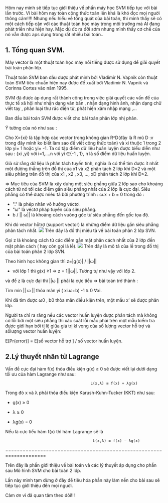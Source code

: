 Hôm nay mình sẽ tiếp tục giới thiệu về phần máy học SVM tiếp tục với bài lần trước.
Vì bài hôm nay toàn công thức toán lên khá là khó đọc mọi nguời thông cảm!!!!
Nhưng nếu hiểu về tổng quát của bài toán, thì mình thấy sẽ có một cách tiếp cận với các thuật toán học máy trong môi trường mà AI đang phát triển như hiện hay. Mặc dù đc ra đời sớm nhưng mình thấy cơ chế của nó vẫn được aps dụng trong rất nhiều bài toán..
## 1. Tổng quan SVM.
   Máy vector là một thuật toán học máy nổi tiếng được sử dụng để giải quyết bài toán phân lớp.
   
   Thuật toán SVM ban đầu được phát minh bởi Vladimir N. Vapnik còn thuật toán SVM tiêu chuẩn hiện nay được đề xuất bởi Vladimir N. Vapnik và Corinna Cortes vào năm 1995.
   
   SVM đã được áp dụng rất thành công trong việc giải quyết các vấn đề của thực tế xã hội như nhận dạng văn bản , nhận dạng hình ảnh, nhận dạng chữ viết tay , phân loại thư rác điện tử, phát hiện xâm nhập mạng ,... 
   
   Ban đầu bài toán SVM được viết cho bài toán phân lớp nhị phân.
   
   Ý tưởng của nó như sau :
   
   Cho X={xi} là tập hợp các vector trong không gian R^D(đây là R mũ D :v trong đây mình ko biết làm sao để viết công thức toán) và xi thuộc 1 trong 2 lớp yi= 1 hoặc yi= -1. Ta có tập điểm dữ liệu huấn luyện được biểu diễn như sau : {xi ,yi} với i=1,....n với yi  ∈{-1 , 1}, n là số điểm dữ liệu huấn luyện.
   
   Giả sử rằng dữ liệu là phân tách tuyến tính, nghĩa là có thể tìm được ít nhất một đường thẳng trên đồ thị của x1 và x2 phân tách 2 lớp khi D=2 và một siêu phẳng trên đồ thị của x1 , x2 , x3, ..., xD phân tách 2 lớp khi D>2.
   
  => Mục tiêu của SVM là xây dựng một siêu phẳng giữa 2 lớp sao cho khoảng cách từ nó tới các điểm gần siêu phẳng nhất của 2 lớp là cực đại. 
Siêu phẳng có thể được miêu tả bởi phương trình : ω.x + b = 0 
    trong đó :
+ "."  là phép nhân vô hướng véctơ.
+ "ω" là véctơ  pháp tuyến của siêu phẳng.
+ b / || ω|| là khoảng cách vuông góc từ siêu phẳng đến gốc tọa độ.

Khi đó vector hỗtrợ (support vector) là những điểm dữ liệu gần siêu phẳng phân tách nhất.
![](https://images.viblo.asia/57ce77ab-0829-4510-ae1b-248529dba4d9.png) 
Trên đây là đồ thị miêu tả về bài toán phân 2 lớp SVN.

Gọi z là khoảng cách từ các điểm gần mặt phân cách nhất của 2 lớp đến mặt phân cách ( hay còn gọi là lề).
![](https://images.viblo.asia/d6aeba0a-c23f-4ef3-b127-f10bcdba8f05.png)
Trên đây là mô tả của lề trong đồ thị của bài toán phân 2 lớp SVN.

Theo hình học không gian thì z=|g(x)| / ||ω||
+ với lớp 1 thì g(x) ≥1 => z =  1||ω||. 
Tương tự như vậy với lớp 2.

và để z là cực đại thì ||ω || phải là cực tiểu  => bài toán trở thành :

Tìm min || ω || thỏa mãn yi ( xi.ω+b) -1 ≥ 0 ∀xi. 

Khi đã tìm được ω0 , b0 thỏa mãn điều kiện trên, một mẫu x’ sẽ được phân lớp.

   Người ta chỉ ra rằng nếu các vector huấn luyện được phân tách mà không có lỗi bởi một siêu phẳng thì xác suất lỗi mắc phải trên một mẫu kiểm tra được giới hạn bởi tỉ lệ giữa giá trị kì vọng của số lượng vector hỗ trợ và sốlượng vector huấn luyện:

   E[Pr(error)] = E[số vector hỗ trợ ] / số vector huấn luyện.
 ## 2.Lý thuyết nhân tử Lagrange
 Vấn đề cực đại hàm f(x) thỏa điều kiện g(x) ≥ 0
 sẽ được viết lại dưới dạng tối ưu của hàm Lagrange như sau: 

                                          L(x,λ) ≡ f(x) + λg(x)
 
Trong đó x và λ phải thỏa điều kiện Karush-Kuhn-Tucker (KKT) như sau: 

- g(x) ≥ 0
 

- λ ≥ 0
 

- λg(x) = 0
 

Nếu là cực tiểu hàm f(x) thì hàm Lagrange sẽ là  

                                           L(x,λ) ≡ f(x) − λg(x)
====================================================================

Trên đây là phần giới thiệu về bài toán và các lý thuyết áp dụng cho phần sau Mô hình SVM cho bài toán 2 lớp.

Lần này mình tạm dừng ở đây để tiêu hóa phần này làm nền cho bài sau sẽ tiếp tục giới thiệu đến mọi nguời.

Cảm ơn vì đã quan tâm theo dõi!!!